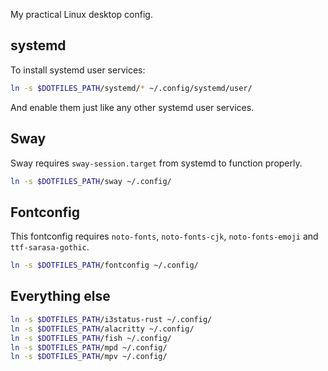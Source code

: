 My practical Linux desktop config.

## systemd
To install systemd user services:
```bash
ln -s $DOTFILES_PATH/systemd/* ~/.config/systemd/user/
```

And enable them just like any other systemd user services.

## Sway
Sway requires `sway-session.target` from systemd to function properly.

```bash
ln -s $DOTFILES_PATH/sway ~/.config/
```

## Fontconfig
This fontconfig requires `noto-fonts`, `noto-fonts-cjk`, `noto-fonts-emoji` and `ttf-sarasa-gothic`.

```bash
ln -s $DOTFILES_PATH/fontconfig ~/.config/
```

## Everything else
```bash
ln -s $DOTFILES_PATH/i3status-rust ~/.config/
ln -s $DOTFILES_PATH/alacritty ~/.config/
ln -s $DOTFILES_PATH/fish ~/.config/
ln -s $DOTFILES_PATH/mpd ~/.config/
ln -s $DOTFILES_PATH/mpv ~/.config/
```
